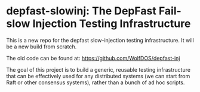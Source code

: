 # depfast-slowinj: The DepFast Fail-slow Injection Testing Infrastructure

This is a new repo for the depfast slow-injection testing infrastructure. It will be a new build from scratch.

The old code can be found at: https://github.com/WolfDOS/depfast-inj

The goal of this project is to build a generic, reusable testing infrastructure that can be effectively used for any distributed systems (we can start from Raft or other consensus systems), rather than a bunch of ad hoc scripts.

